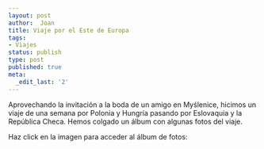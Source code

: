 ```yaml
---
layout: post
author:  Joan
title: Viaje por el Este de Europa
tags:
- Viajes
status: publish
type: post
published: true
meta:
  _edit_last: '2'
---
```

Aprovechando la invitación a la boda de un amigo en Myślenice, hicimos un viaje de una semana por Polonia y Hungría pasando por Eslovaquia y la República Checa. Hemos colgado un álbum con algunas fotos del viaje. 

Haz click en la imagen para acceder al álbum de fotos:

<a href="http://www.flickr.com/photos/lerion/sets/72157622032841160/"><img alt="" src="https://farm3.staticflickr.com/2564/3818473735_1709b3e42b_z.jpg" class="alignnone" /></a>
